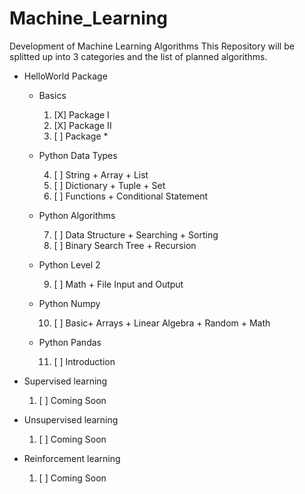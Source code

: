 # Machine_Learning
Development of Machine Learning Algorithms
This Repository will be splitted up into 3 categories and the list of planned algorithms.
+ HelloWorld Package
  + Basics
    1. [X] Package I
    2. [X] Package II
    3. [ ] Package *
  + Python Data Types
  
    4. [ ] String + Array + List 
    5. [ ] Dictionary + Tuple + Set
    6. [ ] Functions + Conditional Statement
  + Python Algorithms
  
    7. [ ] Data Structure + Searching + Sorting
    8. [ ] Binary Search Tree + Recursion
  + Python Level 2
  
    9. [ ] Math + File Input and Output    
  + Python Numpy
  
    10. [ ] Basic+ Arrays + Linear Algebra + Random + Math
  + Python Pandas
  
    11. [ ] Introduction
    
+ Supervised learning
  1. [ ] Coming Soon
+ Unsupervised learning
  1. [ ] Coming Soon
+ Reinforcement learning
  1. [ ] Coming Soon
